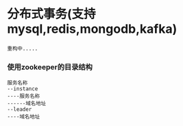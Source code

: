 # 分布式事务(支持mysql,redis,mongodb,kafka)

```
重构中.....
```

### 使用zookeeper的目录结构
```
服务名称
--instance
----服务名称
------域名地址
--leader
----域名地址
```